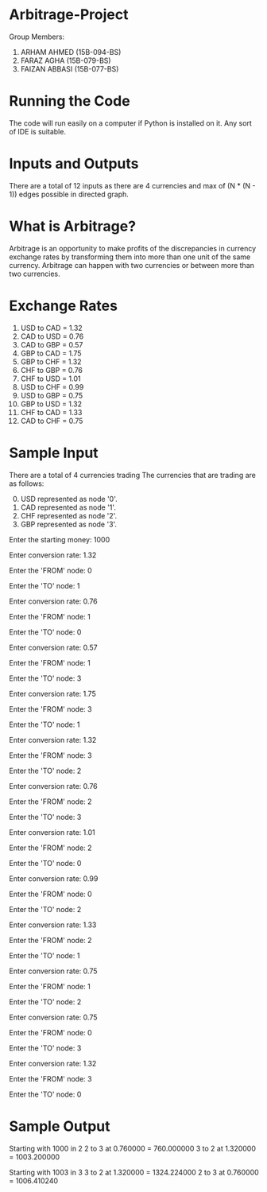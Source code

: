 # Arbitrage-Project

Group Members:

1) ARHAM AHMED (15B-094-BS)
2) FARAZ AGHA (15B-079-BS)
3) FAIZAN ABBASI (15B-077-BS)

# Running the Code

The code will run easily on a computer if Python is installed on it. Any sort of IDE is suitable.

# Inputs and Outputs

There are a total of 12 inputs as there are 4 currencies and max of (N * (N - 1)) edges possible in directed graph.

# What is Arbitrage?

Arbitrage is an opportunity to make profits of the discrepancies in currency exchange rates by transforming them 
into more than one unit of the same currency. Arbitrage can happen with two currencies or between more than two currencies.

# Exchange Rates

1) USD to CAD = 1.32
2) CAD to USD = 0.76
3) CAD to GBP = 0.57
4) GBP to CAD = 1.75
5) GBP to CHF = 1.32
6) CHF to GBP = 0.76
7) CHF to USD = 1.01
8) USD to CHF = 0.99
9) USD to GBP = 0.75
10) GBP to USD = 1.32
11) CHF to CAD = 1.33
12) CAD to CHF = 0.75

# Sample Input

There are a total of 4 currencies trading
The currencies that are trading are as follows: 

0) USD represented as node '0'.
1) CAD represented as node '1'.
2) CHF represented as node '2'.
3) GBP represented as node '3'.

Enter the starting money: 1000

Enter conversion rate: 1.32

Enter the 'FROM' node: 0

Enter the 'TO' node: 1

Enter conversion rate: 0.76

Enter the 'FROM' node: 1

Enter the 'TO' node: 0

Enter conversion rate: 0.57

Enter the 'FROM' node: 1

Enter the 'TO' node: 3

Enter conversion rate: 1.75

Enter the 'FROM' node: 3

Enter the 'TO' node: 1

Enter conversion rate: 1.32

Enter the 'FROM' node: 3

Enter the 'TO' node: 2

Enter conversion rate: 0.76

Enter the 'FROM' node: 2

Enter the 'TO' node: 3

Enter conversion rate: 1.01

Enter the 'FROM' node: 2

Enter the 'TO' node: 0

Enter conversion rate: 0.99

Enter the 'FROM' node: 0

Enter the 'TO' node: 2

Enter conversion rate: 1.33

Enter the 'FROM' node: 2

Enter the 'TO' node: 1

Enter conversion rate: 0.75

Enter the 'FROM' node: 1

Enter the 'TO' node: 2

Enter conversion rate: 0.75

Enter the 'FROM' node: 0

Enter the 'TO' node: 3

Enter conversion rate: 1.32

Enter the 'FROM' node: 3

Enter the 'TO' node: 0

# Sample Output

Starting with 1000 in 2
2 to 3 at 0.760000 = 760.000000
3 to 2 at 1.320000 = 1003.200000

Starting with 1003 in 3
3 to 2 at 1.320000 = 1324.224000
2 to 3 at 0.760000 = 1006.410240
